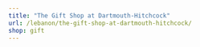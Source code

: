 ```yaml
---
title: "The Gift Shop at Dartmouth-Hitchcock"
url: /lebanon/the-gift-shop-at-dartmouth-hitchcock/
shop: gift
---
```

